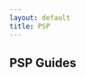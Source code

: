 ```yaml
---
layout: default
title: PSP
---
```


</section>
<section class="callout">
    <div class="container text-center">
        <h2 class="mx-auto mb-5">PSP Guides</h2>
    </div>
</section>

